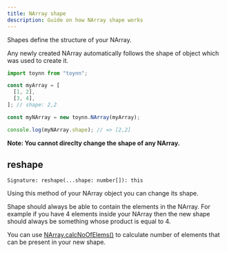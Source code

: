 ```yaml
---
title: NArray shape
description: Guide on how NArray shape works
---
```


Shapes define the structure of your NArray.

Any newly created NArray automatically follows the shape of object which was used to create it.

```js
import toynn from "toynn";

const myArray = [
  [1, 2],
  [3, 4],
]; // shape: 2,2

const myNArray = new toynn.NArray(myArray);

console.log(myNArray.shape); // => [2,2]
```

**Note: You cannot direclty change the shape of any NArray.**

## reshape

```
Signature: reshape(...shape: number[]): this
```

Using this method of your NArray object you can change its shape.

Shape should always be able to contain the elements in the NArray. For example if you have 4 elements inside your NArray then the new shape should always be something whose product is equal to 4.

You can use [NArray.calcNoOfElems()](/narray/#calcnoofelems) to calculate number of elements that can be present in your new shape.
